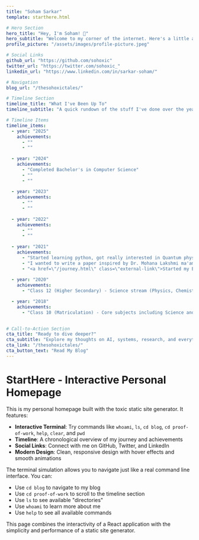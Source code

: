 ```yaml
---
title: "Soham Sarkar"
template: starthere.html

# Hero Section
hero_title: "Hey, I'm Soham! 👋"
hero_subtitle: "Welcome to my corner of the internet. Here's a little about my journey so far."
profile_picture: "/assets/images/profile-picture.jpeg"

# Social Links
github_url: "https://github.com/sohoxic"
twitter_url: "https://twitter.com/sohoxic_"
linkedin_url: "https://www.linkedin.com/in/sarkar-soham/"

# Navigation
blog_url: "/thesohoxictales/"

# Timeline Section
timeline_title: "What I've Been Up To"
timeline_subtitle: "A quick rundown of the stuff I've done over the years - my proof of work!"

# Timeline Items
timeline_items:
  - year: "2025"
    achievements:
      - ""
      - ""
  
  - year: "2024"
    achievements:
      - "Completed Bachelor's in Computer Science"
      - ""
      - ""
  
  - year: "2023"
    achievements:
      - ""
      - ""
  
  - year: "2022"
    achievements:
      - ""
      - ""
  
  - year: "2021"
    achievements:
      - "Started learning python, got really interested in Quantum physics (Thanks to <a href=\"https://staff.pes.edu/nm1396/\" class=\"external-link\">Dr. Mohana Lakshmi<svg width=\"12\" height=\"12\" viewBox=\"0 0 24 24\" fill=\"none\" stroke=\"currentColor\" stroke-width=\"2\"><path d=\"M18 13v6a2 2 0 01-2 2H5a2 2 0 01-2-2V8a2 2 0 012-2h6M15 3h6v6M10 14L21 3\"/></svg></a>)."
      - "I wanted to write a paper inspired by Dr. Mohana Lakshmi ma'am when she talked about her academic journey."
      - "<a href=\"/journey.html\" class=\"external-link\">Started my Bachelor's in Computer Science and moved to Bengaluru <svg width=\"12\" height=\"12\" viewBox=\"0 0 24 24\" fill=\"none\" stroke=\"currentColor\" stroke-width=\"2\"><path d=\"M18 13v6a2 2 0 01-2 2H5a2 2 0 01-2-2V8a2 2 0 012-2h6M15 3h6v6M10 14L21 3\"/></svg></a> (the best decision of my life, thanks to BABA.)"
  
  - year: "2020"
    achievements:
      - "Class 12 (Higher Secondary) - Science stream (Physics, Chemistry, Mathematics) - 93.6%"

  - year: "2018"
    achievements:
      - "Class 10 (Matriculation) - Core subjects including Science and Mathematics - 94.6%"
     

# Call-to-Action Section
cta_title: "Ready to dive deeper?"
cta_subtitle: "Explore my thoughts on AI, systems, research, and everything in between."
cta_link: "/thesohoxictales/"
cta_button_text: "Read My Blog"
---
```


# StartHere - Interactive Personal Homepage

This is my personal homepage built with the toxic static site generator. It features:

- **Interactive Terminal**: Try commands like `whoami`, `ls`, `cd blog`, `cd proof-of-work`, `help`, `clear`, and `pwd`
- **Timeline**: A chronological overview of my journey and achievements
- **Social Links**: Connect with me on GitHub, Twitter, and LinkedIn
- **Modern Design**: Clean, responsive design with hover effects and smooth animations

The terminal simulation allows you to navigate just like a real command line interface. You can:
- Use `cd blog` to navigate to my blog
- Use `cd proof-of-work` to scroll to the timeline section
- Use `ls` to see available "directories"
- Use `whoami` to learn more about me
- Use `help` to see all available commands

This page combines the interactivity of a React application with the simplicity and performance of a static site generator. 
